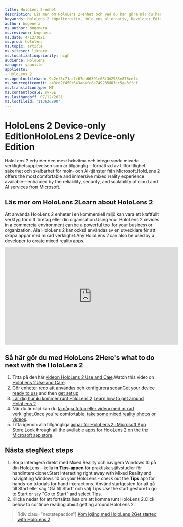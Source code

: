 ```yaml
---
title: HoloLens 2-enhet
description: Läs mer om HoloLens 2-enhet och vad du kan göra när du har skaffat en egen enhet.
keywords: HoloLens 2 köpalternativ, HoloLens alternativ, Developer Edition
author: bogenera
ms.author: bogenera
ms.reviewer: bogenera
ms.date: 4/12/2021
ms.prod: hololens
ms.topic: article
ms.sitesec: library
ms.localizationpriority: high
audience: HoloLens
manager: yannisle
appliesto:
- HoloLens 2
ms.openlocfilehash: 9c2ef3c71ad7c67da66391c68f302983e876cef4
ms.sourcegitcommit: c43cd2f450b643ad4fc8e749235d03ec5aa3ffcf
ms.translationtype: MT
ms.contentlocale: sv-SE
ms.lasthandoff: 07/12/2021
ms.locfileid: "113636290"
---
```

# <a name="hololens-2-device-only-edition"></a><span data-ttu-id="c5fbb-104">HoloLens 2 Device-only Edition</span><span class="sxs-lookup"><span data-stu-id="c5fbb-104">HoloLens 2 Device-only Edition</span></span>

<span data-ttu-id="c5fbb-105">HoloLens 2 erbjuder den mest bekväma och integrerande mixade verklighetsupplevelsen som är tillgänglig – förbättrad av tillförlitlighet, säkerhet och skalbarhet för moln- och AI-tjänster från Microsoft.</span><span class="sxs-lookup"><span data-stu-id="c5fbb-105">HoloLens 2 offers the most comfortable and immersive mixed reality experience available—enhanced by the reliability, security, and scalability of cloud and AI services from Microsoft.</span></span>

## <a name="learn-about-hololens-2"></a><span data-ttu-id="c5fbb-106">Läs mer om HoloLens 2</span><span class="sxs-lookup"><span data-stu-id="c5fbb-106">Learn about HoloLens 2</span></span>
<span data-ttu-id="c5fbb-107">Att använda HoloLens 2 enheter i en kommersiell miljö kan vara ett kraftfullt verktyg för ditt företag eller din organisation.</span><span class="sxs-lookup"><span data-stu-id="c5fbb-107">Using your HoloLens 2 devices in a commercial environment can be a powerful tool for your business or organization.</span></span> <span data-ttu-id="c5fbb-108">Alla HoloLens 2 kan också användas av en utvecklare för att skapa appar med mixad verklighet.</span><span class="sxs-lookup"><span data-stu-id="c5fbb-108">Any HoloLens 2 can also be used by a developer to create mixed reality apps.</span></span>

<iframe width="560" height="315" src="https://www.youtube.com/embed/XwOnHqiNAeU" frameborder="0" allow="accelerometer; autoplay; clipboard-write; encrypted-media; gyroscope; picture-in-picture" allowfullscreen></iframe>

## <a name="heres-what-to-do-next-with-the-hololens-2"></a><span data-ttu-id="c5fbb-109">Så här gör du med HoloLens 2</span><span class="sxs-lookup"><span data-stu-id="c5fbb-109">Here's what to do next with the HoloLens 2</span></span>

1. <span data-ttu-id="c5fbb-110">Titta på den här [videon HoloLens 2 Use and Care](/hololens/hololens2-maintenance##HoloLens-2-Use-and-Care).</span><span class="sxs-lookup"><span data-stu-id="c5fbb-110">Watch this video on [HoloLens 2 Use and Care](/hololens/hololens2-maintenance##HoloLens-2-Use-and-Care).</span></span>
1. <span data-ttu-id="c5fbb-111">[Gör enheten redo att användas](/hololens/hololens2-setup) och konfigurera [sedan](/hololens/hololens2-start)</span><span class="sxs-lookup"><span data-stu-id="c5fbb-111">[Get your device ready to use](/hololens/hololens2-setup) and then [get set up](/hololens/hololens2-start)</span></span>
1. <span data-ttu-id="c5fbb-112">[Lär dig hur du kommer runt HoloLens 2](/hololens/holographic-home).</span><span class="sxs-lookup"><span data-stu-id="c5fbb-112">[Learn how to get around HoloLens 2](/hololens/holographic-home).</span></span>
1. <span data-ttu-id="c5fbb-113">När du är nöjd kan du [ta några foton eller videor med mixad verklighet.](/hololens/holographic-photos-and-videos)</span><span class="sxs-lookup"><span data-stu-id="c5fbb-113">Once you're comfortable, [take some mixed reality photos or videos](/hololens/holographic-photos-and-videos).</span></span>
1. <span data-ttu-id="c5fbb-114">Titta igenom alla tillgängliga [appar för HoloLens 2 i Microsoft App Store.](/hololens/holographic-store-apps)</span><span class="sxs-lookup"><span data-stu-id="c5fbb-114">Look through all the available [apps for HoloLens 2 on the the Microsoft app store](/hololens/holographic-store-apps).</span></span>

## <a name="next-steps"></a><span data-ttu-id="c5fbb-115">Nästa steg</span><span class="sxs-lookup"><span data-stu-id="c5fbb-115">Next steps</span></span>

1. <span data-ttu-id="c5fbb-116">Börja interagera direkt med Mixed Reality och navigera Windows 10 på din HoloLens – kolla **in Tips-appen** för praktiska självstudier för handinteraktioner.</span><span class="sxs-lookup"><span data-stu-id="c5fbb-116">Start interacting right away with Mixed Reality and navigating Windows 10 on your HoloLens - check out the **Tips** app for hands-on tutorials for hand interactions.</span></span> <span data-ttu-id="c5fbb-117">Använd startgesten för att gå till Start eller säg "Gå till Start" och välj Tips.</span><span class="sxs-lookup"><span data-stu-id="c5fbb-117">Use the start gesture to go to Start or say "Go to Start" and select Tips.</span></span>
1. <span data-ttu-id="c5fbb-118">Klicka nedan för att fortsätta läsa om att komma runt HoloLens 2.</span><span class="sxs-lookup"><span data-stu-id="c5fbb-118">Click below to continue reading about getting around HoloLens 2.</span></span>

> [!div class="nextstepaction"]
> [<span data-ttu-id="c5fbb-119">Kom igång med HoloLens 2</span><span class="sxs-lookup"><span data-stu-id="c5fbb-119">Get started with HoloLens 2</span></span>](hololens2-basic-usage.md)